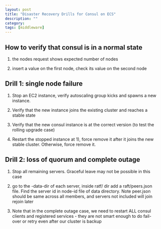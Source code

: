 ```yaml
---
layout: post
title: "Disaster Recovery Drills for Consul on ECS" 
description: ""
category: 
tags: [middleware]
---
```


How to verify that consul is in a normal state
-------

1. the nodes request shows expected number of nodes

2. insert a value on the first node, check its value on the second node 


Drill 1: single node failure
----------
1. Stop an EC2 instance, verify autoscaling group kicks and spawns a new instance. 

2. Verify that the new instance joins the existing cluster and reaches a stable state

3. Verify that the new consul instance is at the correct version (to test the rolling upgrade case)

4. Restart the stopped instance at 1), force remove it after it joins the new stable cluster. Otherwise, force remove it. 


Drill 2: loss of quorum and complete outage
----------
1. Stop all remaining servers. Graceful leave may not be possible in this case

2. go to the -data-dir of each server, inside ratf/ dir add a raft/peers.json file. Find the server id in node-id file of data directory. Note peer.json should be same across all members, and servers not included will join rejoin later

3. Note that in the complete outage case, we need to restart ALL consul clients and registered services - they are not smart enough to do fail-over or retry even after our cluster is backup

